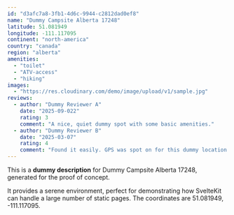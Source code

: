 ```yaml
---
id: "d3afc7a8-3fb1-4d6c-9944-c2812dad0ef8"
name: "Dummy Campsite Alberta 17248"
latitude: 51.081949
longitude: -111.117095
continent: "north-america"
country: "canada"
region: "alberta"
amenities:
  - "toilet"
  - "ATV-access"
  - "hiking"
images:
  - "https://res.cloudinary.com/demo/image/upload/v1/sample.jpg"
reviews:
  - author: "Dummy Reviewer A"
    date: "2025-09-022"
    rating: 3
    comment: "A nice, quiet dummy spot with some basic amenities."
  - author: "Dummy Reviewer B"
    date: "2025-03-07"
    rating: 4
    comment: "Found it easily. GPS was spot on for this dummy location."
---
```


This is a **dummy description** for Dummy Campsite Alberta 17248, generated for the proof of concept.

It provides a serene environment, perfect for demonstrating how SvelteKit can handle a large number of static pages. The coordinates are 51.081949, -111.117095.
